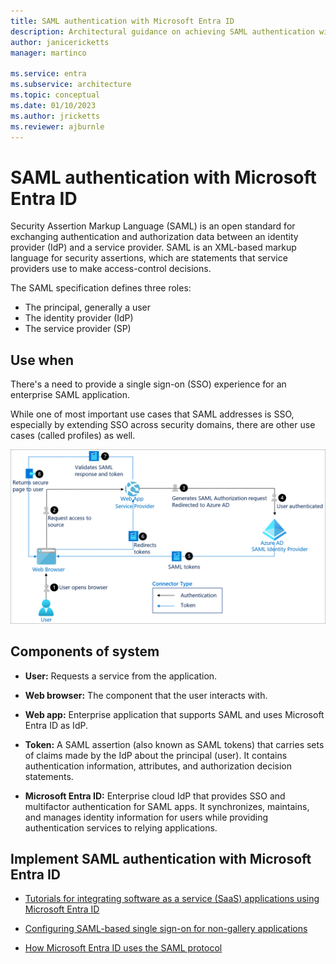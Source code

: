 ```yaml
---
title: SAML authentication with Microsoft Entra ID
description: Architectural guidance on achieving SAML authentication with Microsoft Entra ID
author: janicericketts
manager: martinco

ms.service: entra
ms.subservice: architecture
ms.topic: conceptual
ms.date: 01/10/2023
ms.author: jricketts
ms.reviewer: ajburnle
---
```


# SAML authentication with Microsoft Entra ID

Security Assertion Markup Language (SAML) is an open standard for exchanging authentication and authorization data between an identity provider (IdP) and a service provider. SAML is an XML-based markup language for security assertions, which are statements that service providers use to make access-control decisions.

The SAML specification defines three roles:

- The principal, generally a user
- The identity provider (IdP)
- The service provider (SP)

## Use when

There's a need to provide a single sign-on (SSO) experience for an enterprise SAML application.

While one of most important use cases that SAML addresses is SSO, especially by extending SSO across security domains, there are other use cases (called profiles) as well.

![architectural diagram for SAML](./media/authentication-patterns/saml-auth.png)

## Components of system

- **User:** Requests a service from the application.

- **Web browser:** The component that the user interacts with.

- **Web app:** Enterprise application that supports SAML and uses Microsoft Entra ID as IdP.

- **Token:** A SAML assertion (also known as SAML tokens) that carries sets of claims made by the IdP about the principal (user). It contains authentication information, attributes, and authorization decision statements.

- **Microsoft Entra ID:** Enterprise cloud IdP that provides SSO and multifactor authentication for SAML apps. It synchronizes, maintains, and manages identity information for users while providing authentication services to relying applications.

<a name='implement-saml-authentication-with-azure-ad'></a>

## Implement SAML authentication with Microsoft Entra ID

- [Tutorials for integrating software as a service (SaaS) applications using Microsoft Entra ID](~/identity/saas-apps/tutorial-list.md)

- [Configuring SAML-based single sign-on for non-gallery applications](~/identity/enterprise-apps/add-application-portal.md)

- [How Microsoft Entra ID uses the SAML protocol](~/identity-platform/saml-protocol-reference.md)
